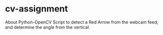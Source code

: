 # cv-assignment
About Python-OpenCV Script to detect a Red Arrow from the webcam feed, and determine the angle from the vertical.
